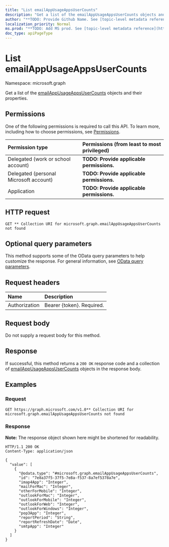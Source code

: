```yaml
---
title: "List emailAppUsageAppsUserCounts"
description: "Get a list of the emailAppUsageAppsUserCounts objects and their properties."
author: "**TODO: Provide Github Name. See [topic-level metadata reference](https://msgo.azurewebsites.net/add/document/guidelines/metadata.html#topic-level-metadata)**"
localization_priority: Normal
ms.prod: "**TODO: Add MS prod. See [topic-level metadata reference](https://msgo.azurewebsites.net/add/document/guidelines/metadata.html#topic-level-metadata)**"
doc_type: apiPageType
---
```


# List emailAppUsageAppsUserCounts
Namespace: microsoft.graph



Get a list of the [emailAppUsageAppsUserCounts](../resources/emailappusageappsusercounts.md) objects and their properties.

## Permissions
One of the following permissions is required to call this API. To learn more, including how to choose permissions, see [Permissions](/graph/permissions-reference).

|Permission type|Permissions (from least to most privileged)|
|:---|:---|
|Delegated (work or school account)|**TODO: Provide applicable permissions.**|
|Delegated (personal Microsoft account)|**TODO: Provide applicable permissions.**|
|Application|**TODO: Provide applicable permissions.**|

## HTTP request

<!-- {
  "blockType": "ignored"
}
-->
``` http
GET ** Collection URI for microsoft.graph.emailAppUsageAppsUserCounts not found
```

## Optional query parameters
This method supports some of the OData query parameters to help customize the response. For general information, see [OData query parameters](/graph/query-parameters).

## Request headers
|Name|Description|
|:---|:---|
|Authorization|Bearer {token}. Required.|

## Request body
Do not supply a request body for this method.

## Response

If successful, this method returns a `200 OK` response code and a collection of [emailAppUsageAppsUserCounts](../resources/emailappusageappsusercounts.md) objects in the response body.

## Examples

### Request
<!-- {
  "blockType": "request",
  "name": "list_emailappusageappsusercounts"
}
-->
``` http
GET https://graph.microsoft.com/v1.0** Collection URI for microsoft.graph.emailAppUsageAppsUserCounts not found
```


### Response
**Note:** The response object shown here might be shortened for readability.
<!-- {
  "blockType": "response",
  "truncated": true,
  "@odata.type": "Collection(microsoft.graph.emailAppUsageAppsUserCounts)"
}
-->
``` http
HTTP/1.1 200 OK
Content-Type: application/json

{
  "value": [
    {
      "@odata.type": "#microsoft.graph.emailAppUsageAppsUserCounts",
      "id": "7e8a37f5-37f5-7e8a-f537-8a7ef5378a7e",
      "imap4App": "Integer",
      "mailForMac": "Integer",
      "otherForMobile": "Integer",
      "outlookForMac": "Integer",
      "outlookForMobile": "Integer",
      "outlookForWeb": "Integer",
      "outlookForWindows": "Integer",
      "pop3App": "Integer",
      "reportPeriod": "String",
      "reportRefreshDate": "Date",
      "smtpApp": "Integer"
    }
  ]
}
```

